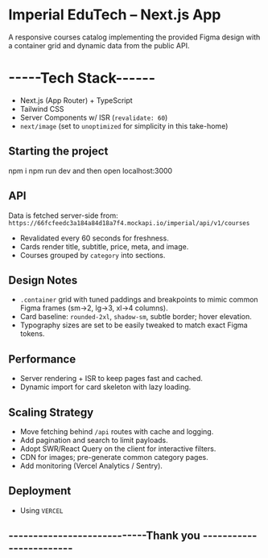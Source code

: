 # Imperial EduTech – Next.js App

A responsive courses catalog implementing the provided Figma design with a container grid and dynamic data from the public API.

# -----Tech Stack------

- Next.js (App Router) + TypeScript
- Tailwind CSS
- Server Components w/ ISR (`revalidate: 60`)
- `next/image` (set to `unoptimized` for simplicity in this take-home)

## Starting the project

npm i
npm run dev
and then open localhost:3000

## API

Data is fetched server-side from:
`https://66fcfeedc3a184a84d18a7f4.mockapi.io/imperial/api/v1/courses`

- Revalidated every 60 seconds for freshness.
- Cards render title, subtitle, price, meta, and image.
- Courses grouped by `category` into sections.

## Design Notes

- `.container` grid with tuned paddings and breakpoints to mimic common Figma frames (sm→2, lg→3, xl→4 columns).
- Card baseline: `rounded-2xl`, `shadow-sm`, subtle border; hover elevation.
- Typography sizes are set to be easily tweaked to match exact Figma tokens.

## Performance

- Server rendering + ISR to keep pages fast and cached.
- Dynamic import for card skeleton with lazy loading.

## Scaling Strategy

- Move fetching behind `/api` routes with cache and logging.
- Add pagination and search to limit payloads.
- Adopt SWR/React Query on the client for interactive filters.
- CDN for images; pre-generate common category pages.
- Add monitoring (Vercel Analytics / Sentry).

## Deployment

- Using `VERCEL`

## ----------------------------Thank you ------------------------
